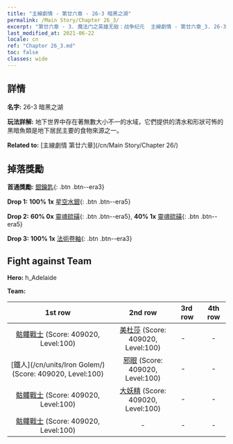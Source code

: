 ```yaml
---
title: "主線劇情 - 第廿六章 - 26-3 暗黑之湖"
permalink: /Main Story/Chapter 26_3/
excerpt: "第廿六章 - 3. 魔法门之英雄无敌：战争纪元  主線劇情 - 第廿六章_3. 26-3 暗黑之湖"
last_modified_at: 2021-06-22
locale: cn
ref: "Chapter 26_3.md"
toc: false
classes: wide
---
```


## 詳情

 **名字:** 26-3 暗黑之湖

 **玩法詳解:** 地下世界中存在著無數大小不一的水域，它們提供的清水和形狀可怖的黑暗魚類是地下居民主要的食物來源之一。

 **Related to:** [主線劇情 第廿六章](/cn/Main Story/Chapter 26/)

## 掉落獎勵

 **首通獎勵:** [銀鑰匙](/cn/Items/con_693/){: .btn .btn--era3}

 **Drop 1:** **100% 1x** [星空水銀](/cn/Items/mat_91/){: .btn .btn--era5}

 **Drop 2:** **60% 0x** [靈魂硫磺](/cn/Items/mat_85/){: .btn .btn--era5}, **40% 1x** [靈魂硫磺](/cn/Items/mat_85/){: .btn .btn--era5}

 **Drop 3:** **100% 1x** [法術卷軸](/cn/Items/con_694/){: .btn .btn--era3}


## Fight against Team
 **Hero:** h_Adelaide

 **Team:**


  | 1st row | 2nd row | 3rd row | 4th row |
  |:----:|:----:|:----|:----:|
  | [骷髏戰士](/cn/units/Skeleton/) (Score: 409020, Level:100)  | [美杜莎](/cn/units/Medusa/) (Score: 409020, Level:100)  | - | - |
  | [鐵人](/cn/units/Iron Golem/) (Score: 409020, Level:100)  | [邪眼](/cn/units/Beholder/) (Score: 409020, Level:100)  | - | - |
  | [骷髏戰士](/cn/units/Skeleton/) (Score: 409020, Level:100)  | [大妖精](/cn/units/Gremlin/) (Score: 409020, Level:100)  | - | - |
  | [骷髏戰士](/cn/units/Skeleton/) (Score: 409020, Level:100)  | - | - | - |


